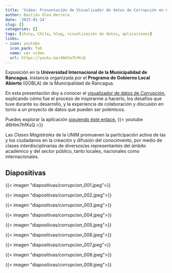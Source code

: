 ```yaml
---
title: 'Video: Presentación de Visualizador de datos de Corrupción en Chile'
author: Bastián Olea Herrera
date: '2025-01-24'
slug: []
categories: []
tags: [shiny, Chile, blog, visualización de datos, aplicaciones]
links:
- icon: youtube
  icon_pack: fab
  name: ver video
  url: https://youtu.be/46Hlm7hfKsQ
---
```


Exposición en la **Universidad Internacional de la Municipalidad de Rancagua**, instancia organizada por el **Programa de Gobierno Local Abierto** (GOBLA) de la Municipalidad de Rancagua.

En esta presentación doy a conocer el [visualizador de datos de Corrupción](/apps/corrupcion_chile), explicando cómo fue el proceso de inspirarme a hacerlo, los desafíos que tuve durante su desarrollo, y la experiencia de colaboración y discusión en torno a un proyecto de datos que pueden ser polémicos.

Puedes explorar la aplicación [siguiendo éste enlace.](/apps/corrupcion_chile)
{{< youtube 46Hlm7hfKsQ >}}

Las _Clases Magistrales_ de la UNIM promueven la participación activa de las y los ciudadanos en la creación y difusión del conocimiento, por medio de clases interdisciplinarias de diversos/as representantes del ámbito académico y del sector público, tanto locales, nacionales como internacionales.

## Diapositivas

{{< imagen "diapositivas/corrupcion_001.jpeg">}}
 
{{< imagen "diapositivas/corrupcion_002.jpeg">}}

{{< imagen "diapositivas/corrupcion_003.jpeg">}}

{{< imagen "diapositivas/corrupcion_004.jpeg">}}

{{< imagen "diapositivas/corrupcion_005.jpeg">}}

{{< imagen "diapositivas/corrupcion_006.jpeg">}}

{{< imagen "diapositivas/corrupcion_007.jpeg">}}

{{< imagen "diapositivas/corrupcion_008.jpeg">}}

{{< imagen "diapositivas/corrupcion_009.jpeg">}}